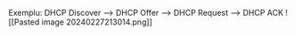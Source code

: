 Exemplu:
DHCP Discover --> DHCP Offer --> DHCP Request --> DHCP ACK
![[Pasted image 20240227213014.png]]

